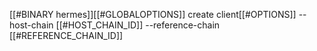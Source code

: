 [[#BINARY hermes]][[#GLOBALOPTIONS]] create client[[#OPTIONS]] --host-chain [[#HOST_CHAIN_ID]] --reference-chain [[#REFERENCE_CHAIN_ID]]
